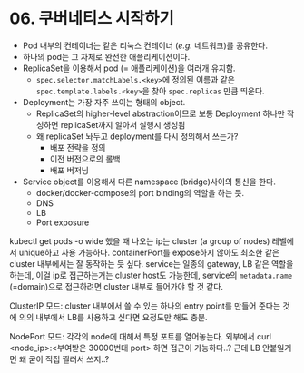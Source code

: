 # 06. 쿠버네티스 시작하기

* Pod 내부의 컨테이너는 같은 리눅스 컨테이너 (_e.g._ 네트워크)를 공유한다.
* 하나의 pod는 그 자체로 완전한 애플리케이션이다.
* ReplicaSet을 이용해서 pod (= 애플리케이션)을 여러개 유지함.
    * `spec.selector.matchLabels.<key>`에 정의된 이름과 같은 `spec.template.labels.<key>`을 찾아 `spec.replicas` 만큼 띄운다.
* Deployment는 가장 자주 쓰이는 형태의 object.
    * ReplicaSet의 higher-level abstraction이므로 보통 Deployment 하나만 작성하면 replicaSet까지 알아서 실행시 생성됨
    * 왜 replicaSet 놔두고 deployment를 다시 정의해서 쓰는가?
        * 배포 전략을 정의
        * 이전 버전으로의 롤백
        * 배포 버저닝
* Service object를 이용해서 다른 namespace (bridge)사이의 통신을 한다.
    * docker/docker-compose의 port binding의 역할을 하는 듯.
    * DNS
    * LB
    * Port exposure




kubectl get pods -o wide 했을 때 나오는 ip는 cluster (a group of nodes) 레벨에서 unique하고 사용 가능하다.
containerPort를 expose하지 않아도 최소한 같은 cluster 내부에서는 잘 동작하는 듯 싶다.
service는 일종의 gateway, LB 같은 역할을 하는데, 이걸 ip로 접근하는거는 cluster host도 가능한데, service의 `metadata.name` (=domain)으로 접근하려면 cluster 내부로 들어가야 할 것 같다.

ClusterIP 모드:
cluster 내부에서 쓸 수 있는 하나의 entry point를 만들어 준다는 것에 의의
내부에서 LB를 사용하고 싶다면 요정도만 해도 충분.

NodePort 모드:
각각의 node에 대해서 특정 포트를 열어놓는다.
외부에서 curl <node_ip>:<부여받은 30000번대 port> 하면 접근이 가능하다..?
근데 LB 안붙일거면 왜 굳이 직접 찔러서 쓰지..?
